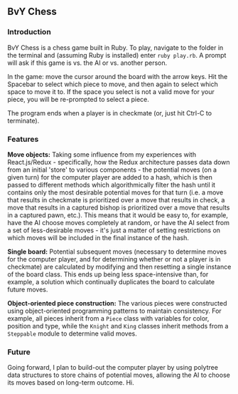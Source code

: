 ## BvY Chess

### Introduction

BvY Chess is a chess game built in Ruby. To play, navigate to the folder in the terminal and (assuming Ruby is installed) enter `ruby play.rb`. A prompt will ask if this game is vs. the AI or vs. another person.

In the game: move the cursor around the board with the arrow keys. Hit the Spacebar to select which piece to move, and then again to select which space to move it to. If the space you select is not a valid move for your piece, you will be re-prompted to select a piece.

The program ends when a player is in checkmate (or, just hit Ctrl-C to terminate).

### Features

**Move objects:** Taking some influence from my experiences with React.js/Redux - specifically, how the Redux architecture passes data down from an initial 'store' to various components - the potential moves (on a given turn) for the computer player are added to a hash, which is then passed to different methods which algorithmically filter the hash until it contains only the most desirable potential moves for that turn (i.e. a move that results in checkmate is prioritized over a move that results in check, a move that results in a captured bishop is prioritized over a move that results in a captured pawn, etc.). This means that it would be easy to, for example, have the AI choose moves completely at random, or have the AI select from a set of less-desirable moves - it's just a matter of setting restrictions on which moves will be included in the final instance of the hash.

**Single board:** Potential subsequent moves (necessary to determine moves for the computer player, and for determining whether or not a player is in checkmate) are calculated by modifying and then resetting a single instance of the board class. This ends up being less space-intensive than, for example, a solution which continually duplicates the board to calculate future moves.

**Object-oriented piece construction:** The various pieces were constructed using object-oriented programming patterns to maintain consistency. For example, all pieces inherit from a `Piece` class with variables for color, position and type, while the `Knight` and `King` classes inherit methods from a `Steppable` module to determine valid moves.

### Future

Going forward, I plan to build-out the computer player by using polytree data structures to store chains of potential moves, allowing the AI to choose its moves based on long-term outcome. Hi.
